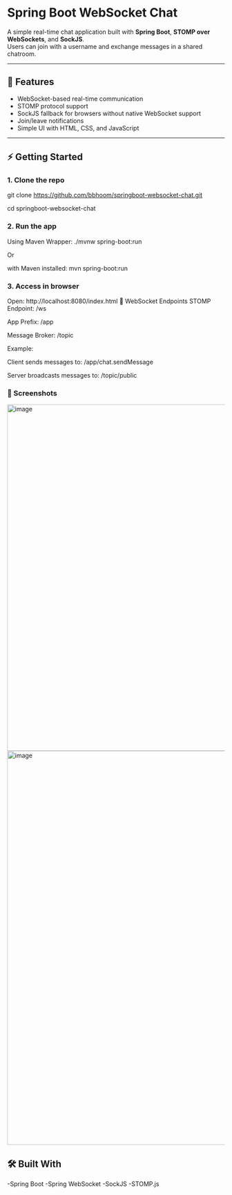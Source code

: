 # Spring Boot WebSocket Chat

A simple real-time chat application built with **Spring Boot**, **STOMP over WebSockets**, and **SockJS**.  
Users can join with a username and exchange messages in a shared chatroom.

---

## 🚀 Features
- WebSocket-based real-time communication
- STOMP protocol support
- SockJS fallback for browsers without native WebSocket support
- Join/leave notifications
- Simple UI with HTML, CSS, and JavaScript

---
## ⚡ Getting Started

### 1. Clone the repo

git clone https://github.com/bbhoom/springboot-websocket-chat.git

cd springboot-websocket-chat

###  2. Run the app
Using Maven Wrapper:
./mvnw spring-boot:run

 Or 

with Maven installed:
mvn spring-boot:run

###  3. Access in browser
Open:
http://localhost:8080/index.html
📡 WebSocket Endpoints
STOMP Endpoint: /ws

App Prefix: /app

Message Broker: /topic

Example:

Client sends messages to: /app/chat.sendMessage

Server broadcasts messages to: /topic/public

### 📸 Screenshots
<img width="1203" height="803" alt="image" src="https://github.com/user-attachments/assets/fa1dda65-132e-4be8-9035-38f4aba6a596" />
<img width="1675" height="913" alt="image" src="https://github.com/user-attachments/assets/7f342060-8fab-4a48-aca0-a59ff341847c" />


## 🛠️ Built With
-Spring Boot
-Spring WebSocket
-SockJS
-STOMP.js

